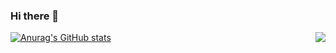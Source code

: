### Hi there 👋

[![Anurag's GitHub stats](https://github-readme-stats.vercel.app/api?username=cyz1901)](https://github.com/anuraghazra/github-readme-stats)
<img align="right" src="https://github-readme-stats.vercel.app/api/top-langs/?username=cyz1901">

<!--
**cyz1901/cyz1901** is a ✨ _special_ ✨ repository because its `README.md` (this file) appears on your GitHub profile.

Here are some ideas to get you started:

- 🔭 I’m currently working on ...
- 🌱 I’m currently learning ...
- 👯 I’m looking to collaborate on ...
- 🤔 I’m looking for help with ...
- 💬 Ask me about ...
- 📫 How to reach me: ...
- 😄 Pronouns: ...
- ⚡ Fun fact: ...
-->
